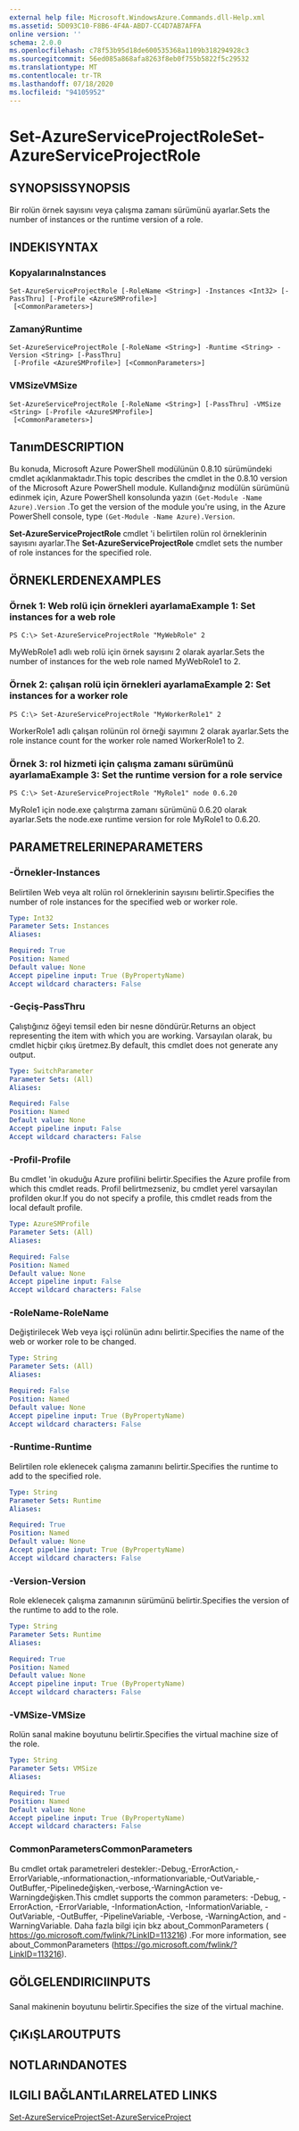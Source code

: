 ```yaml
---
external help file: Microsoft.WindowsAzure.Commands.dll-Help.xml
ms.assetid: 5D093C10-F8B6-4F4A-ABD7-CC4D7AB7AFFA
online version: ''
schema: 2.0.0
ms.openlocfilehash: c78f53b95d18de600535368a1109b318294928c3
ms.sourcegitcommit: 56ed085a868afa8263f8eb0f755b5822f5c29532
ms.translationtype: MT
ms.contentlocale: tr-TR
ms.lasthandoff: 07/18/2020
ms.locfileid: "94105952"
---
```

# <span data-ttu-id="6c3d2-101">Set-AzureServiceProjectRole</span><span class="sxs-lookup"><span data-stu-id="6c3d2-101">Set-AzureServiceProjectRole</span></span>

## <span data-ttu-id="6c3d2-102">SYNOPSIS</span><span class="sxs-lookup"><span data-stu-id="6c3d2-102">SYNOPSIS</span></span>
<span data-ttu-id="6c3d2-103">Bir rolün örnek sayısını veya çalışma zamanı sürümünü ayarlar.</span><span class="sxs-lookup"><span data-stu-id="6c3d2-103">Sets the number of instances or the runtime version of a role.</span></span>

## <span data-ttu-id="6c3d2-104">INDEKI</span><span class="sxs-lookup"><span data-stu-id="6c3d2-104">SYNTAX</span></span>

### <span data-ttu-id="6c3d2-105">Kopyalarına</span><span class="sxs-lookup"><span data-stu-id="6c3d2-105">Instances</span></span>
```
Set-AzureServiceProjectRole [-RoleName <String>] -Instances <Int32> [-PassThru] [-Profile <AzureSMProfile>]
 [<CommonParameters>]
```

### <span data-ttu-id="6c3d2-106">Zamaný</span><span class="sxs-lookup"><span data-stu-id="6c3d2-106">Runtime</span></span>
```
Set-AzureServiceProjectRole [-RoleName <String>] -Runtime <String> -Version <String> [-PassThru]
 [-Profile <AzureSMProfile>] [<CommonParameters>]
```

### <span data-ttu-id="6c3d2-107">VMSize</span><span class="sxs-lookup"><span data-stu-id="6c3d2-107">VMSize</span></span>
```
Set-AzureServiceProjectRole [-RoleName <String>] [-PassThru] -VMSize <String> [-Profile <AzureSMProfile>]
 [<CommonParameters>]
```

## <span data-ttu-id="6c3d2-108">Tanım</span><span class="sxs-lookup"><span data-stu-id="6c3d2-108">DESCRIPTION</span></span>
<span data-ttu-id="6c3d2-109">Bu konuda, Microsoft Azure PowerShell modülünün 0.8.10 sürümündeki cmdlet açıklanmaktadır.</span><span class="sxs-lookup"><span data-stu-id="6c3d2-109">This topic describes the cmdlet in the 0.8.10 version of the Microsoft Azure PowerShell module.</span></span>
<span data-ttu-id="6c3d2-110">Kullandığınız modülün sürümünü edinmek için, Azure PowerShell konsolunda yazın `(Get-Module -Name Azure).Version` .</span><span class="sxs-lookup"><span data-stu-id="6c3d2-110">To get the version of the module you're using, in the Azure PowerShell console, type `(Get-Module -Name Azure).Version`.</span></span>

<span data-ttu-id="6c3d2-111">**Set-AzureServiceProjectRole** cmdlet 'i belirtilen rolün rol örneklerinin sayısını ayarlar.</span><span class="sxs-lookup"><span data-stu-id="6c3d2-111">The **Set-AzureServiceProjectRole** cmdlet sets the number of role instances for the specified role.</span></span>

## <span data-ttu-id="6c3d2-112">ÖRNEKLERDEN</span><span class="sxs-lookup"><span data-stu-id="6c3d2-112">EXAMPLES</span></span>

### <span data-ttu-id="6c3d2-113">Örnek 1: Web rolü için örnekleri ayarlama</span><span class="sxs-lookup"><span data-stu-id="6c3d2-113">Example 1: Set instances for a web role</span></span>
```
PS C:\> Set-AzureServiceProjectRole "MyWebRole" 2
```

<span data-ttu-id="6c3d2-114">MyWebRole1 adlı web rolü için örnek sayısını 2 olarak ayarlar.</span><span class="sxs-lookup"><span data-stu-id="6c3d2-114">Sets the number of instances for the web role named MyWebRole1 to 2.</span></span>

### <span data-ttu-id="6c3d2-115">Örnek 2: çalışan rolü için örnekleri ayarlama</span><span class="sxs-lookup"><span data-stu-id="6c3d2-115">Example 2: Set instances for a worker role</span></span>
```
PS C:\> Set-AzureServiceProjectRole "MyWorkerRole1" 2
```

<span data-ttu-id="6c3d2-116">WorkerRole1 adlı çalışan rolünün rol örneği sayımını 2 olarak ayarlar.</span><span class="sxs-lookup"><span data-stu-id="6c3d2-116">Sets the role instance count for the worker role named WorkerRole1 to 2.</span></span>

### <span data-ttu-id="6c3d2-117">Örnek 3: rol hizmeti için çalışma zamanı sürümünü ayarlama</span><span class="sxs-lookup"><span data-stu-id="6c3d2-117">Example 3: Set the runtime version for a role service</span></span>
```
PS C:\> Set-AzureServiceProjectRole "MyRole1" node 0.6.20
```

<span data-ttu-id="6c3d2-118">MyRole1 için node.exe çalıştırma zamanı sürümünü 0.6.20 olarak ayarlar.</span><span class="sxs-lookup"><span data-stu-id="6c3d2-118">Sets the node.exe runtime version for role MyRole1 to 0.6.20.</span></span>

## <span data-ttu-id="6c3d2-119">PARAMETRELERINE</span><span class="sxs-lookup"><span data-stu-id="6c3d2-119">PARAMETERS</span></span>

### <span data-ttu-id="6c3d2-120">-Örnekler</span><span class="sxs-lookup"><span data-stu-id="6c3d2-120">-Instances</span></span>
<span data-ttu-id="6c3d2-121">Belirtilen Web veya alt rolün rol örneklerinin sayısını belirtir.</span><span class="sxs-lookup"><span data-stu-id="6c3d2-121">Specifies the number of role instances for the specified web or worker role.</span></span>

```yaml
Type: Int32
Parameter Sets: Instances
Aliases: 

Required: True
Position: Named
Default value: None
Accept pipeline input: True (ByPropertyName)
Accept wildcard characters: False
```

### <span data-ttu-id="6c3d2-122">-Geçiş</span><span class="sxs-lookup"><span data-stu-id="6c3d2-122">-PassThru</span></span>
<span data-ttu-id="6c3d2-123">Çalıştığınız öğeyi temsil eden bir nesne döndürür.</span><span class="sxs-lookup"><span data-stu-id="6c3d2-123">Returns an object representing the item with which you are working.</span></span>
<span data-ttu-id="6c3d2-124">Varsayılan olarak, bu cmdlet hiçbir çıkış üretmez.</span><span class="sxs-lookup"><span data-stu-id="6c3d2-124">By default, this cmdlet does not generate any output.</span></span>

```yaml
Type: SwitchParameter
Parameter Sets: (All)
Aliases: 

Required: False
Position: Named
Default value: None
Accept pipeline input: False
Accept wildcard characters: False
```

### <span data-ttu-id="6c3d2-125">-Profil</span><span class="sxs-lookup"><span data-stu-id="6c3d2-125">-Profile</span></span>
<span data-ttu-id="6c3d2-126">Bu cmdlet 'in okuduğu Azure profilini belirtir.</span><span class="sxs-lookup"><span data-stu-id="6c3d2-126">Specifies the Azure profile from which this cmdlet reads.</span></span>
<span data-ttu-id="6c3d2-127">Profil belirtmezseniz, bu cmdlet yerel varsayılan profilden okur.</span><span class="sxs-lookup"><span data-stu-id="6c3d2-127">If you do not specify a profile, this cmdlet reads from the local default profile.</span></span>

```yaml
Type: AzureSMProfile
Parameter Sets: (All)
Aliases: 

Required: False
Position: Named
Default value: None
Accept pipeline input: False
Accept wildcard characters: False
```

### <span data-ttu-id="6c3d2-128">-RoleName</span><span class="sxs-lookup"><span data-stu-id="6c3d2-128">-RoleName</span></span>
<span data-ttu-id="6c3d2-129">Değiştirilecek Web veya işçi rolünün adını belirtir.</span><span class="sxs-lookup"><span data-stu-id="6c3d2-129">Specifies the name of the web or worker role to be changed.</span></span>

```yaml
Type: String
Parameter Sets: (All)
Aliases: 

Required: False
Position: Named
Default value: None
Accept pipeline input: True (ByPropertyName)
Accept wildcard characters: False
```

### <span data-ttu-id="6c3d2-130">-Runtime</span><span class="sxs-lookup"><span data-stu-id="6c3d2-130">-Runtime</span></span>
<span data-ttu-id="6c3d2-131">Belirtilen role eklenecek çalışma zamanını belirtir.</span><span class="sxs-lookup"><span data-stu-id="6c3d2-131">Specifies the runtime to add to the specified role.</span></span>

```yaml
Type: String
Parameter Sets: Runtime
Aliases: 

Required: True
Position: Named
Default value: None
Accept pipeline input: True (ByPropertyName)
Accept wildcard characters: False
```

### <span data-ttu-id="6c3d2-132">-Version</span><span class="sxs-lookup"><span data-stu-id="6c3d2-132">-Version</span></span>
<span data-ttu-id="6c3d2-133">Role eklenecek çalışma zamanının sürümünü belirtir.</span><span class="sxs-lookup"><span data-stu-id="6c3d2-133">Specifies the version of the runtime to add to the role.</span></span>

```yaml
Type: String
Parameter Sets: Runtime
Aliases: 

Required: True
Position: Named
Default value: None
Accept pipeline input: True (ByPropertyName)
Accept wildcard characters: False
```

### <span data-ttu-id="6c3d2-134">-VMSize</span><span class="sxs-lookup"><span data-stu-id="6c3d2-134">-VMSize</span></span>
<span data-ttu-id="6c3d2-135">Rolün sanal makine boyutunu belirtir.</span><span class="sxs-lookup"><span data-stu-id="6c3d2-135">Specifies the virtual machine size of the role.</span></span>

```yaml
Type: String
Parameter Sets: VMSize
Aliases: 

Required: True
Position: Named
Default value: None
Accept pipeline input: True (ByPropertyName)
Accept wildcard characters: False
```

### <span data-ttu-id="6c3d2-136">CommonParameters</span><span class="sxs-lookup"><span data-stu-id="6c3d2-136">CommonParameters</span></span>
<span data-ttu-id="6c3d2-137">Bu cmdlet ortak parametreleri destekler:-Debug,-ErrorAction,-ErrorVariable,-ınformationaction,-ınformationvariable,-OutVariable,-OutBuffer,-Pipelinedeğişken,-verbose,-WarningAction ve-Warningdeğişken.</span><span class="sxs-lookup"><span data-stu-id="6c3d2-137">This cmdlet supports the common parameters: -Debug, -ErrorAction, -ErrorVariable, -InformationAction, -InformationVariable, -OutVariable, -OutBuffer, -PipelineVariable, -Verbose, -WarningAction, and -WarningVariable.</span></span> <span data-ttu-id="6c3d2-138">Daha fazla bilgi için bkz about_CommonParameters ( https://go.microsoft.com/fwlink/?LinkID=113216) .</span><span class="sxs-lookup"><span data-stu-id="6c3d2-138">For more information, see about_CommonParameters (https://go.microsoft.com/fwlink/?LinkID=113216).</span></span>

## <span data-ttu-id="6c3d2-139">GÖLGELENDIRICI</span><span class="sxs-lookup"><span data-stu-id="6c3d2-139">INPUTS</span></span>

###  
<span data-ttu-id="6c3d2-140">Sanal makinenin boyutunu belirtir.</span><span class="sxs-lookup"><span data-stu-id="6c3d2-140">Specifies the size of the virtual machine.</span></span>

## <span data-ttu-id="6c3d2-141">ÇıKıŞLAR</span><span class="sxs-lookup"><span data-stu-id="6c3d2-141">OUTPUTS</span></span>

## <span data-ttu-id="6c3d2-142">NOTLARıNDA</span><span class="sxs-lookup"><span data-stu-id="6c3d2-142">NOTES</span></span>

## <span data-ttu-id="6c3d2-143">ILGILI BAĞLANTıLAR</span><span class="sxs-lookup"><span data-stu-id="6c3d2-143">RELATED LINKS</span></span>

[<span data-ttu-id="6c3d2-144">Set-AzureServiceProject</span><span class="sxs-lookup"><span data-stu-id="6c3d2-144">Set-AzureServiceProject</span></span>](./Set-AzureServiceProject.md)


